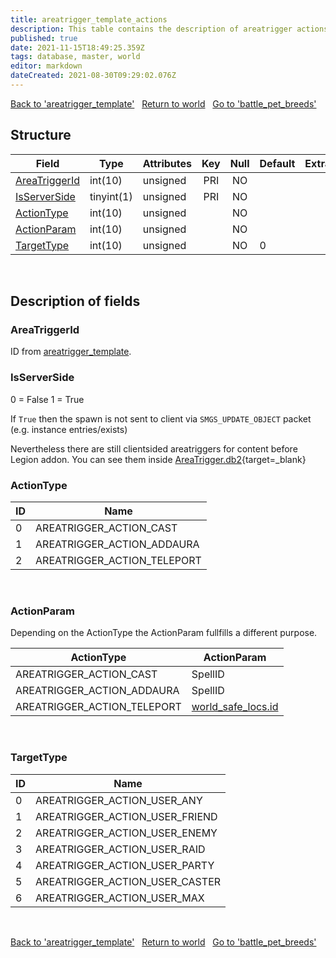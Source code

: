 ```yaml
---
title: areatrigger_template_actions
description: This table contains the description of areatrigger actions.
published: true
date: 2021-11-15T18:49:25.359Z
tags: database, master, world
editor: markdown
dateCreated: 2021-08-30T09:29:02.076Z
---
```


<a href="https://dev.trinitycore.info/en/database/master/world/areatrigger_template" class="mt-5 v-btn v-btn--depressed v-btn--flat v-btn--outlined theme--light v-size--default darkblue--text text--lighten-3"><span class="v-btn__content"><i aria-hidden="true" class="v-icon notranslate v-icon--left mdi mdi-arrow-left theme--light"></i><span>Back to 'areatrigger_template'</span></span></a>&nbsp;&nbsp;&nbsp;<a href="https://dev.trinitycore.info/en/database/master/world/home" class="mt-5 v-btn v-btn--depressed v-btn--flat v-btn--outlined theme--light v-size--default darkblue--text text--lighten-3"><span class="v-btn__content"><i aria-hidden="true" class="v-icon notranslate v-icon--left mdi mdi-home-outline theme--light"></i><span>Return to world</span></span></a>&nbsp;&nbsp;&nbsp;<a href="https://dev.trinitycore.info/en/database/master/world/battle_pet_breeds" class="mt-5 v-btn v-btn--depressed v-btn--flat v-btn--outlined theme--light v-size--default darkblue--text text--lighten-3"><span class="v-btn__content"><span>Go to 'battle_pet_breeds'</span><i aria-hidden="true" class="v-icon notranslate v-icon--right mdi mdi-arrow-right theme--light"></i></span></a>

## Structure

| Field | Type | Attributes | Key | Null | Default | Extra | Comment |
| --- | --- | --- | :---: | :---: | --- | --- | --- |
| [AreaTriggerId](#areatriggerid) | int(10) | unsigned | PRI | NO |  |  |  |
| [IsServerSide](#isserverside) | tinyint(1) | unsigned | PRI | NO |  |  |  |
| [ActionType](#actiontype) | int(10) | unsigned |  | NO |  |  |  |
| [ActionParam](#actionparam) | int(10) | unsigned |  | NO |  |  |  |
| [TargetType](#targettype) | int(10) | unsigned |  | NO | 0 |  |  |
&nbsp;
## Description of fields

### AreaTriggerId
ID from [areatrigger_template](/database/master/world/areatrigger_template).
&nbsp;

### IsServerSide
0 = False
1 = True

If `True` then the spawn is not sent to client via `SMGS_UPDATE_OBJECT` packet (e.g. instance entries/exists)

Nevertheless there are still clientsided areatriggers for content before Legion addon.
You can see them inside [AreaTrigger.db2](https://wow.tools/dbc/?dbc=areatrigger){target=_blank}
&nbsp;

### ActionType
| ID | Name |
| --- | --- |
| 0 | AREATRIGGER_ACTION_CAST |
| 1 | AREATRIGGER_ACTION_ADDAURA |
| 2 | AREATRIGGER_ACTION_TELEPORT |
&nbsp;

### ActionParam
Depending on the ActionType the ActionParam fullfills a different purpose.

| ActionType | ActionParam |
| --- | --- |
| AREATRIGGER_ACTION_CAST | SpellID |
| AREATRIGGER_ACTION_ADDAURA | SpellID |
| AREATRIGGER_ACTION_TELEPORT | [world_safe_locs.id](/database/master/world/world_safe_locs) |
&nbsp;

### TargetType
| ID | Name |
| --- | --- |
| 0 | AREATRIGGER_ACTION_USER_ANY |
| 1 | AREATRIGGER_ACTION_USER_FRIEND |
| 2 | AREATRIGGER_ACTION_USER_ENEMY |
| 3 | AREATRIGGER_ACTION_USER_RAID |
| 4 | AREATRIGGER_ACTION_USER_PARTY |
| 5 | AREATRIGGER_ACTION_USER_CASTER |
| 6 | AREATRIGGER_ACTION_USER_MAX |
&nbsp;

<a href="https://dev.trinitycore.info/en/database/master/world/areatrigger_template" class="mt-5 v-btn v-btn--depressed v-btn--flat v-btn--outlined theme--light v-size--default darkblue--text text--lighten-3"><span class="v-btn__content"><i aria-hidden="true" class="v-icon notranslate v-icon--left mdi mdi-arrow-left theme--light"></i><span>Back to 'areatrigger_template'</span></span></a>&nbsp;&nbsp;&nbsp;<a href="https://dev.trinitycore.info/en/database/master/world/home" class="mt-5 v-btn v-btn--depressed v-btn--flat v-btn--outlined theme--light v-size--default darkblue--text text--lighten-3"><span class="v-btn__content"><i aria-hidden="true" class="v-icon notranslate v-icon--left mdi mdi-home-outline theme--light"></i><span>Return to world</span></span></a>&nbsp;&nbsp;&nbsp;<a href="https://dev.trinitycore.info/en/database/master/world/battle_pet_breeds" class="mt-5 v-btn v-btn--depressed v-btn--flat v-btn--outlined theme--light v-size--default darkblue--text text--lighten-3"><span class="v-btn__content"><span>Go to 'battle_pet_breeds'</span><i aria-hidden="true" class="v-icon notranslate v-icon--right mdi mdi-arrow-right theme--light"></i></span></a>

